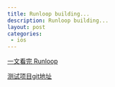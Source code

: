 ```yaml
---
title: Runloop building...
description: Runloop building...
layout: post
categories:
 - ios
---
```


[一文看完 Runloop](https://juejin.im/post/5da7196ae51d45249246ecdb)

[测试项目git地址](https://gitee.com/BackEndLearning/ios_example)